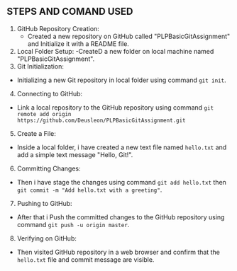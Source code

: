 ## STEPS AND COMAND USED
1. GitHub Repository Creation:
   - Created a new repository on GitHub called "PLPBasicGitAssignment" and Initialize it with a README file.
2. Local Folder Setup:
   -CreateD a new folder on local machine named "PLPBasicGitAssignment".
3. Git Initialization:
  - Initializing a new Git repository in local folder using command `git init`.
4. Connecting to GitHub:
  - Link a local repository to the GitHub repository using command `git remote add origin https://github.com/Deusleon/PLPBasicGitAssignment.git`
5. Create a File:
  - Inside a local folder, i have created a new text file named `hello.txt` and add a simple text message "Hello, Git!".
6. Committing Changes:
  - Then i have stage the changes using command `git add hello.txt` then `git commit -m "Add hello.txt with a greeting"`.
7. Pushing to GitHub:
  - After  that i Push the committed changes to the GitHub repository using command `git push -u origin master`.
8. Verifying on GitHub:
  - Then visited GitHub repository in a web browser and confirm that the `hello.txt` file and commit message are visible.

